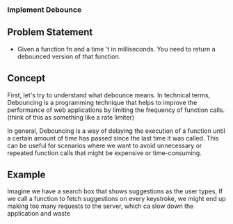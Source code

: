 ### Implement Debounce

## Problem Statement

- Given a function fn and a time 't in milliseconds. You need to return a debounced version of that function.

## Concept

First, let's try to understand what debounce means. In technical terms, Debouncing is a programming technique that helps to improve the performance of web applications by limiting the frequency of function calls. (think of this as something like a rate limiter)

In general, Debouncing is a way of delaying the execution of a function until a certain amount of time has passed since the last time it was called. This can be useful for scenarios where we want to avoid unnecessary or repeated function calls that might be expensive or time-consuming.

## Example

Imagine we have a search box that shows suggestions as the user types, If we call a function to fetch suggestions on every keystroke, we might end up making too many requests to the server, which ca slow down the application and waste